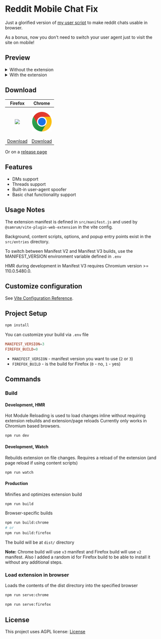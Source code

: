 # Reddit Mobile Chat Fix

Just a glorified version of
[my user script](https://gist.github.com/nuckle/92100273f64a8d18d0010082fff0b587)
to make reddit chats usable in browser.

As a bonus, now you don't need to switch your user agent just to visit the site
on mobile!

## Preview

<details>
  <summary>Without the extension</summary>
  <img src="img/1.png" alt="Without the extension">
  <img src="img/2.png" alt="Without the extension">
</details>

<details>
  <summary>With the extension</summary>
  <img src="img/3.png" alt="With the extension">
  <img src="img/4.png" alt="With the extension">
</details>

## Download

| Firefox | Chrome |
|---------|--------|
| <p align="center"><a href="https://addons.mozilla.org/en-US/firefox/addon/reddit-mobile-chat-fix/"><img src="img/firefox.png"></a></p> | <p align="center"><a href="https://chromewebstore.google.com/detail/reddit-mobile-chat-fix/jbjedfodniecglfmkmpapajikdacieeo"><img src="img/chrome.png"></a></p> |
| [Download](https://addons.mozilla.org/en-US/firefox/addon/reddit-mobile-chat-fix/) | [Download](https://chromewebstore.google.com/detail/reddit-mobile-chat-fix/jbjedfodniecglfmkmpapajikdacieeo) |


Or on a [release page](https://github.com/nuckle/reddit-chat-mobile-fix/releases/latest)

## Features

- DMs support
- Threads support
- Built-in user-agent spoofer
- Basic chat functionality support

## Usage Notes

The extension manifest is defined in `src/manifest.js` and used by
`@samrum/vite-plugin-web-extension` in the vite config.

Background, content scripts, options, and popup entry points exist in the
`src/entries` directory.

To switch between Manifest V2 and Manifest V3 builds, use the MANIFEST_VERSION
environment variable defined in `.env`

HMR during development in Manifest V3 requires Chromium version >= 110.0.5480.0.

## Customize configuration

See [Vite Configuration Reference](https://vitejs.dev/config/).

## Project Setup

```sh
npm install
```

You can customize your build via `.env` file

```conf
MANIFEST_VERSION=3
FIREFOX_BUILD=0
```
- `MANIFEST_VERSION` - manifest version you want to use (`2` or `3`)
- `FIREFOX_BUILD` - is the build for Firefox (`0` - no, `1` - yes)

## Commands

### Build

#### Development, HMR

Hot Module Reloading is used to load changes inline without requiring extension
rebuilds and extension/page reloads Currently only works in Chromium based
browsers.

```sh
npm run dev
```

#### Development, Watch

Rebuilds extension on file changes. Requires a reload of the extension (and page
reload if using content scripts)

```sh
npm run watch
```

#### Production

Minifies and optimizes extension build

```sh
npm run build
```

Browser-specific builds

```sh
npm run build:chrome
# or
npm run build:firefox
```

The build will be at `dist/` directory

**Note:** Chrome build will use `v3` manifest and Firefox build will use `v2`
manifest. Also I added a random id for Firefox build to be able to install it
without any additional steps.

### Load extension in browser

Loads the contents of the dist directory into the specified browser

```sh
npm run serve:chrome
```

```sh
npm run serve:firefox
```

## License

This project uses AGPL license: [License](LICENSE)
